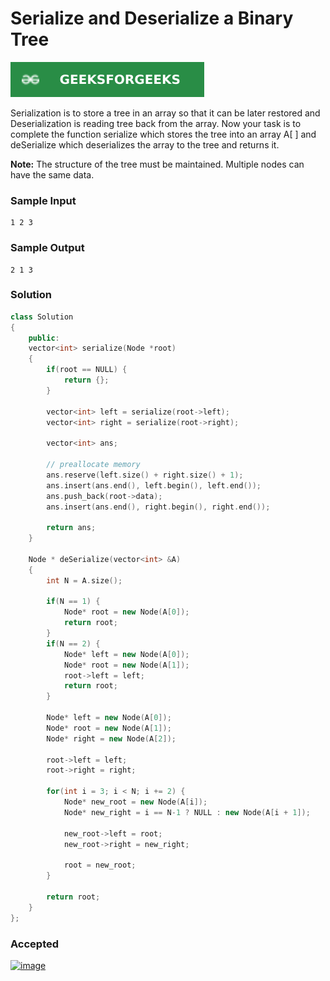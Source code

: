 # Serialize and Deserialize a Binary Tree

[![Problem Link](../assets/gfg.svg)](https://practice.geeksforgeeks.org/problems/serialize-and-deserialize-a-binary-tree/1#)

Serialization is to store a tree in an array so that it can be later restored and Deserialization is reading tree back from the array. Now your task is to complete the function serialize which stores the tree into an array A[ ] and deSerialize which deserializes the array to the tree and returns it.

**Note:** The structure of the tree must be maintained. Multiple nodes can have the same data.

### Sample Input
```
1 2 3
```
### Sample Output
```
2 1 3
```

### Solution
```cpp
class Solution
{
    public:
    vector<int> serialize(Node *root) 
    {
        if(root == NULL) {
            return {};
        }

        vector<int> left = serialize(root->left);
        vector<int> right = serialize(root->right);

        vector<int> ans;

        // preallocate memory
        ans.reserve(left.size() + right.size() + 1);
        ans.insert(ans.end(), left.begin(), left.end());
        ans.push_back(root->data);
        ans.insert(ans.end(), right.begin(), right.end());

        return ans;
    }

    Node * deSerialize(vector<int> &A)
    {
        int N = A.size();

        if(N == 1) {
            Node* root = new Node(A[0]);
            return root;
        }
        if(N == 2) {
            Node* left = new Node(A[0]);
            Node* root = new Node(A[1]);
            root->left = left;
            return root;
        }

        Node* left = new Node(A[0]);
        Node* root = new Node(A[1]);
        Node* right = new Node(A[2]);

        root->left = left;
        root->right = right;
        
        for(int i = 3; i < N; i += 2) {
            Node* new_root = new Node(A[i]);
            Node* new_right = i == N-1 ? NULL : new Node(A[i + 1]);
            
            new_root->left = root;
            new_root->right = new_right;
    
            root = new_root;
        }

        return root;
    }
};
```

### Accepted
[![image](https://user-images.githubusercontent.com/44930179/148651357-db462745-6c59-4abf-a47c-e176cc324f58.png)](https://practice.geeksforgeeks.org/viewSol.php?subId=3c5d82802df6e9e0e7ab4b6a9a4210cb&pid=700281&user=jhasuraj)
